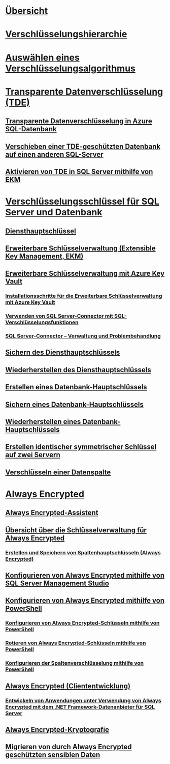 # [Übersicht](sql-server-encryption.md)  
# [Verschlüsselungshierarchie](encryption-hierarchy.md)  
# [Auswählen eines Verschlüsselungsalgorithmus](choose-an-encryption-algorithm.md)  
# [Transparente Datenverschlüsselung (TDE)](transparent-data-encryption-tde.md)  
## [Transparente Datenverschlüsselung in Azure SQL-Datenbank](transparent-data-encryption-with-azure-sql-database.md)  
## [Verschieben einer TDE-geschützten Datenbank auf einen anderen SQL-Server](move-a-tde-protected-database-to-another-sql-server.md)  
## [Aktivieren von TDE in SQL Server mithilfe von EKM](enable-tde-on-sql-server-using-ekm.md)  
# [Verschlüsselungsschlüssel für SQL Server und Datenbank](sql-server-and-database-encryption-keys-database-engine.md)  
## [Diensthauptschlüssel](service-master-key.md)  
## [Erweiterbare Schlüsselverwaltung (Extensible Key Management, EKM)](extensible-key-management-ekm.md)  
## [Erweiterbare Schlüsselverwaltung mit Azure Key Vault](extensible-key-management-using-azure-key-vault-sql-server.md)  
### [Installationsschritte für die Erweiterbare Schlüsselverwaltung mit Azure Key Vault](setup-steps-for-extensible-key-management-using-the-azure-key-vault.md)  
### [Verwenden von SQL Server-Connector mit SQL-Verschlüsselungsfunktionen](use-sql-server-connector-with-sql-encryption-features.md)  
### [SQL Server-Connector – Verwaltung und Problembehandlung](sql-server-connector-maintenance-troubleshooting.md)  
## [Sichern des Diensthauptschlüssels](back-up-the-service-master-key.md)  
## [Wiederherstellen des Diensthauptschlüssels](restore-the-service-master-key.md)  
## [Erstellen eines Datenbank-Hauptschlüssels](create-a-database-master-key.md)  
## [Sichern eines Datenbank-Hauptschlüssels](back-up-a-database-master-key.md)  
## [Wiederherstellen eines Datenbank-Hauptschlüssels](restore-a-database-master-key.md)  
## [Erstellen identischer symmetrischer Schlüssel auf zwei Servern](create-identical-symmetric-keys-on-two-servers.md)  
## [Verschlüsseln einer Datenspalte](encrypt-a-column-of-data.md)  
# [Always Encrypted](always-encrypted-database-engine.md)  
## [Always Encrypted-Assistent](always-encrypted-wizard.md)  
## [Übersicht über die Schlüsselverwaltung für Always Encrypted](overview-of-key-management-for-always-encrypted.md)  
### [Erstellen und Speichern von Spaltenhauptschlüsseln (Always Encrypted)](create-and-store-column-master-keys-always-encrypted.md)  
## [Konfigurieren von Always Encrypted mithilfe von SQL Server Management Studio](configure-always-encrypted-using-sql-server-management-studio.md)  
## [Konfigurieren von Always Encrypted mithilfe von PowerShell](configure-always-encrypted-using-powershell.md)  
### [Konfigurieren von Always Encrypted-Schlüsseln mithilfe von PowerShell](configure-always-encrypted-keys-using-powershell.md)  
### [Rotieren von Always Encrypted-Schlüsseln mithilfe von PowerShell](rotate-always-encrypted-keys-using-powershell.md)  
### [Konfigurieren der Spaltenverschlüsselung mithilfe von PowerShell](configure-column-encryption-using-powershell.md)  
## [Always Encrypted (Cliententwicklung)](always-encrypted-client-development.md)  
### [Entwickeln von Anwendungen unter Verwendung von Always Encrypted mit dem .NET Framework-Datenanbieter für SQL Server](develop-using-always-encrypted-with-net-framework-data-provider.md)  
## [Always Encrypted-Kryptografie](always-encrypted-cryptography.md)  
## [Migrieren von durch Always Encrypted geschützten sensiblen Daten](migrate-sensitive-data-protected-by-always-encrypted.md)  

